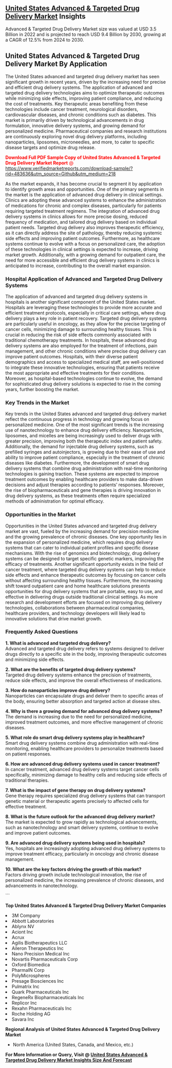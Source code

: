 <h2><a href="https://www.verifiedmarketreports.com/download-sample/?rid=483636&amp;utm_source=Github&amp;utm_medium=218" target="_blank">United States Advanced & Targeted Drug Delivery Market</a> Insights</h2><p>Advanced & Targeted Drug Delivery Market size was valued at USD 3.5 Billion in 2022 and is projected to reach USD 9.4 Billion by 2030, growing at a CAGR of 12.5% from 2024 to 2030.</p><p> <h2>United States Advanced & Targeted Drug Delivery Market By Application</h2> <p>The United States advanced and targeted drug delivery market has seen significant growth in recent years, driven by the increasing need for precise and efficient drug delivery systems. The application of advanced and targeted drug delivery technologies aims to optimize therapeutic outcomes while minimizing side effects, improving patient compliance, and reducing the cost of treatments. Key therapeutic areas benefiting from these technologies include cancer treatment, neurological disorders, cardiovascular diseases, and chronic conditions such as diabetes. This market is primarily driven by technological advancements in drug formulation, innovative delivery systems, and growing demand for personalized medicine. Pharmaceutical companies and research institutions are continuously exploring novel drug delivery platforms, including nanoparticles, liposomes, microneedles, and more, to cater to specific disease targets and optimize drug release. <p><span class=""><span style="color: #ff0000;"><strong>Download Full PDF Sample Copy of United States Advanced & Targeted Drug Delivery Market Report</strong> @ </span><a href="https://www.verifiedmarketreports.com/download-sample/?rid=483636&amp;utm_source=Github&amp;utm_medium=218" target="_blank">https://www.verifiedmarketreports.com/download-sample/?rid=483636&amp;utm_source=Github&amp;utm_medium=218</a></span></p> As the market expands, it has become crucial to segment it by application to identify growth areas and opportunities. One of the primary segments in the market is the application of advanced drug delivery in clinical settings. Clinics are adopting these advanced systems to enhance the administration of medications for chronic and complex diseases, particularly for patients requiring targeted treatment regimens. The integration of advanced drug delivery systems in clinics allows for more precise dosing, reduced frequency of medication, and tailored drug delivery based on individual patient needs. Targeted drug delivery also improves therapeutic efficiency, as it can directly address the site of pathology, thereby reducing systemic side effects and improving patient outcomes. Furthermore, as healthcare systems continue to evolve with a focus on personalized care, the adoption of these technologies in clinical settings is expected to increase, driving market growth. Additionally, with a growing demand for outpatient care, the need for more accessible and efficient drug delivery systems in clinics is anticipated to increase, contributing to the overall market expansion. <h3>Hospital Application of Advanced and Targeted Drug Delivery Systems</h3> <p>The application of advanced and targeted drug delivery systems in hospitals is another significant component of the United States market. Hospitals are leveraging these technologies to provide more accurate and efficient treatment protocols, especially in critical care settings, where drug delivery plays a key role in patient recovery. Targeted drug delivery systems are particularly useful in oncology, as they allow for the precise targeting of cancer cells, minimizing damage to surrounding healthy tissues. This is crucial in reducing the risk of side effects commonly associated with traditional chemotherapy treatments. In hospitals, these advanced drug delivery systems are also employed for the treatment of infections, pain management, and other chronic conditions where precise drug delivery can improve patient outcomes. Hospitals, with their diverse patient demographics and access to specialized medical staff, are well-positioned to integrate these innovative technologies, ensuring that patients receive the most appropriate and effective treatments for their conditions. Moreover, as hospital-based technologies continue to evolve, the demand for sophisticated drug delivery solutions is expected to rise in the coming years, further boosting the market. <h3>Key Trends in the Market</h3> <p>Key trends in the United States advanced and targeted drug delivery market reflect the continuous progress in technology and growing focus on personalized medicine. One of the most significant trends is the increasing use of nanotechnology to enhance drug delivery efficiency. Nanoparticles, liposomes, and micelles are being increasingly used to deliver drugs with greater precision, improving both the therapeutic index and patient safety. Additionally, the demand for injectable drug delivery systems, such as prefilled syringes and autoinjectors, is growing due to their ease of use and ability to improve patient compliance, especially in the treatment of chronic diseases like diabetes. Furthermore, the development of smart drug delivery systems that combine drug administration with real-time monitoring technologies is gaining traction. These systems are expected to improve treatment outcomes by enabling healthcare providers to make data-driven decisions and adjust therapies according to patients’ responses. Moreover, the rise of biopharmaceuticals and gene therapies is driving innovation in drug delivery systems, as these treatments often require specialized methods of administration for optimal efficacy. <h3>Opportunities in the Market</h3> <p>Opportunities in the United States advanced and targeted drug delivery market are vast, fueled by the increasing demand for precision medicine and the growing prevalence of chronic diseases. One key opportunity lies in the expansion of personalized medicine, which requires drug delivery systems that can cater to individual patient profiles and specific disease mechanisms. With the rise of genomics and biotechnology, drug delivery systems can be designed to target specific genetic markers, improving the efficacy of treatments. Another significant opportunity exists in the field of cancer treatment, where targeted drug delivery systems can help to reduce side effects and enhance therapeutic outcomes by focusing on cancer cells without affecting surrounding healthy tissues. Furthermore, the increasing shift toward outpatient care and home healthcare solutions presents opportunities for drug delivery systems that are portable, easy to use, and effective in delivering drugs outside traditional clinical settings. As more research and development efforts are focused on improving drug delivery technologies, collaborations between pharmaceutical companies, healthcare providers, and technology developers will likely lead to innovative solutions that drive market growth. <h3>Frequently Asked Questions</h3> <p><strong>1. What is advanced and targeted drug delivery?</strong><br> Advanced and targeted drug delivery refers to systems designed to deliver drugs directly to a specific site in the body, improving therapeutic outcomes and minimizing side effects.</p> <p><strong>2. What are the benefits of targeted drug delivery systems?</strong><br> Targeted drug delivery systems enhance the precision of treatments, reduce side effects, and improve the overall effectiveness of medications.</p> <p><strong>3. How do nanoparticles improve drug delivery?</strong><br> Nanoparticles can encapsulate drugs and deliver them to specific areas of the body, ensuring better absorption and targeted action at disease sites.</p> <p><strong>4. Why is there a growing demand for advanced drug delivery systems?</strong><br> The demand is increasing due to the need for personalized medicine, improved treatment outcomes, and more effective management of chronic diseases.</p> <p><strong>5. What role do smart drug delivery systems play in healthcare?</strong><br> Smart drug delivery systems combine drug administration with real-time monitoring, enabling healthcare providers to personalize treatments based on patient responses.</p> <p><strong>6. How are advanced drug delivery systems used in cancer treatment?</strong><br> In cancer treatment, advanced drug delivery systems target cancer cells specifically, minimizing damage to healthy cells and reducing side effects of traditional therapies.</p> <p><strong>7. What is the impact of gene therapy on drug delivery systems?</strong><br> Gene therapy requires specialized drug delivery systems that can transport genetic material or therapeutic agents precisely to affected cells for effective treatment.</p> <p><strong>8. What is the future outlook for the advanced drug delivery market?</strong><br> The market is expected to grow rapidly as technological advancements, such as nanotechnology and smart delivery systems, continue to evolve and improve patient outcomes.</p> <p><strong>9. Are advanced drug delivery systems being used in hospitals?</strong><br> Yes, hospitals are increasingly adopting advanced drug delivery systems to improve treatment efficacy, particularly in oncology and chronic disease management.</p> <p><strong>10. What are the key factors driving the growth of this market?</strong><br> Factors driving growth include technological innovation, the rise of personalized medicine, the increasing prevalence of chronic diseases, and advancements in nanotechnology.</p> ```</p><p><strong>Top United States Advanced & Targeted Drug Delivery Market Companies</strong></p><div data-test-id=""><p><li>3M Company</li><li> Abbott Laboratories</li><li> Ablynx NV</li><li> Aciont Inc</li><li> Acrux</li><li> Agilis Biotherapeutics LLC</li><li> Aileron Therapeutics Inc</li><li> Nano Precision Medical Inc</li><li> Novartis Pharmaceuticals Corp</li><li> Oxford Biomedica</li><li> PharmaIN Corp</li><li> PolyMicrospheres</li><li> Presage Biosciences Inc</li><li> Pulmatrix Inc</li><li> Quark Pharmaceuticals Inc</li><li> RegeneRx Biopharmaceuticals Inc</li><li> Replicor Inc</li><li> Rexahn Pharmaceuticals Inc</li><li> Roche Holding AG</li><li> Savara Inc</li></p><div><strong>Regional Analysis of&nbsp;United States Advanced & Targeted Drug Delivery Market</strong></div><ul><li dir="ltr"><p dir="ltr">North America&nbsp;(United States, Canada, and Mexico, etc.)</p></li></ul><p><strong>For More Information or Query, Visit @&nbsp;</strong><strong><a href="https://www.verifiedmarketreports.com/product/advanced-targeted-drug-delivery-market-size-and-forecast/?utm_source=Github&amp;utm_medium=218" target="_blank">United States Advanced & Targeted Drug Delivery Market Insights Size And Forecast</a></strong></p></div>
